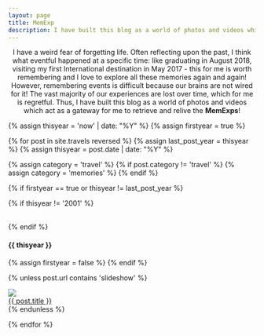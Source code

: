 ```yaml
---
layout: page
title: MemExp
description: I have built this blog as a world of photos and videos which act as a gateway for me to retrieve and explore the memories and experiences. Often reflecting upon the past, I think what eventful happened at a specific time - like graduating in August 2018, visiting my first International destination in May 2017 - this for me is worth remembering and I love to explore all these memories again and again!
---
```


<center>
I have a weird fear of forgetting life. Often reflecting upon the past, I think what eventful happened at a specific time: like graduating in August 2018, visiting my first International destination in May 2017 - this for me is worth remembering and I love to explore all these memories again and again!<br>
However, remembering events is difficult because our brains are not wired for it! The vast majority of our experiences are lost over time, which for me is regretful. Thus, I have built this blog as a world of photos and videos which act as a gateway for me to retrieve and relive the <strong>MemExps</strong>!
<br>
<!-- <a href="{{site.baseurl}}/map" style="font-size: 0.8em; position: relative; top: 10px">Checkout the MemExps on the <strong>world map</strong></a> -->
</center>

{% assign thisyear = 'now' | date: "%Y" %}
{% assign firstyear = true %}

{% for post in site.travels reversed %}
  {% assign last_post_year = thisyear %}
  {% assign thisyear = post.date | date: "%Y" %}

  {% assign category = 'travel' %}
  {% if post.category != 'travel' %}
  {% assign category = 'memories' %}
  {% endif %}

  {% if firstyear == true or thisyear != last_post_year %}

  {% if thisyear != '2001' %}
  <div class="clear">&nbsp;</div>
  {% endif %}

  <h4 class="years">{{ thisyear }}</h4>
  {% assign firstyear = false %}
{% endif %}

  {% unless post.url contains 'slideshow' %}
  <div class="blogthumb cat_{{category}}">
    <a href="{{site.baseurl}}{{post.url}}"><img src="{{site.baseurl}}{{ post.image }}"></a>
    <div class="blogthumb-link"><a href="{{site.baseurl}}{{post.url}}">{{ post.title }}</a></div>
  </div>
  {% endunless %}

{% endfor %}

<div class="clear">&nbsp;</div>